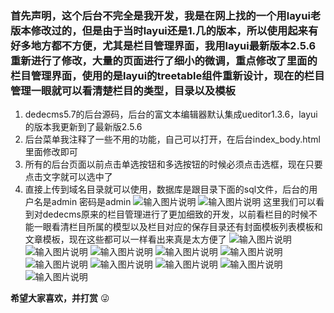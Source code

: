 ### 首先声明，这个后台不完全是我开发，我是在网上找的一个用layui老版本修改过的，但是由于当时layui还是1.几的版本，所以使用起来有好多地方都不方便，尤其是栏目管理界面，我用layui最新版本2.5.6重新进行了修改，大量的页面进行了细小的微调，重点修改了里面的栏目管理界面，使用的是layui的treetable组件重新设计，现在的栏目管理一眼就可以看清楚栏目的类型，目录以及模板
1.  dedecms5.7的后台源码，后台的富文本编辑器默认集成ueditor1.3.6，layui的版本我更新到了最新版2.5.6
2.  后台菜单我注释了一些不用的功能，自己可以打开，在后台index_body.html里面修改即可
3.  所有的后台页面以前点击单选按钮和多选按钮的时候必须点击选框，现在只要点击文字就可以选中了
4.  直接上传到域名目录就可以使用，数据库是跟目录下面的sql文件，后台的用户名是admin   密码是admin
![输入图片说明](https://images.gitee.com/uploads/images/2020/0429/163709_9bd0767b_383370.png "屏幕截图.png")
![输入图片说明](https://images.gitee.com/uploads/images/2020/0514/125652_0ed7a21e_383370.png "屏幕截图.png")
这里我们可以看到对dedecms原来的栏目管理进行了更加细致的开发，以前看栏目的时候不能一眼看清栏目所属的模型以及栏目对应的保存目录还有封面模板列表模板和文章模板，现在这些都可以一样看出来真是太方便了
![输入图片说明](https://images.gitee.com/uploads/images/2020/0429/163744_6e71fbb1_383370.png "屏幕截图.png")
![输入图片说明](https://images.gitee.com/uploads/images/2020/0429/163754_0100f5b3_383370.png "屏幕截图.png")
![输入图片说明](https://images.gitee.com/uploads/images/2020/0429/163815_50e6f6b6_383370.png "屏幕截图.png")
![输入图片说明](https://images.gitee.com/uploads/images/2020/0429/163825_52d5024b_383370.png "屏幕截图.png")
![输入图片说明](https://images.gitee.com/uploads/images/2020/0429/163842_63b1da89_383370.png "屏幕截图.png")
![输入图片说明](https://images.gitee.com/uploads/images/2020/0429/163855_8d6a0193_383370.png "屏幕截图.png")
![输入图片说明](https://images.gitee.com/uploads/images/2020/0429/163915_24949302_383370.png "屏幕截图.png")
![输入图片说明](https://images.gitee.com/uploads/images/2020/0429/163928_33d89212_383370.png "屏幕截图.png")
![输入图片说明](https://images.gitee.com/uploads/images/2020/0429/163941_e4d4eadf_383370.png "屏幕截图.png")
![输入图片说明](https://images.gitee.com/uploads/images/2020/0514/130136_98f1d776_383370.png "屏幕截图.png")

 **希望大家喜欢，并打赏**  :stuck_out_tongue_winking_eye: 





